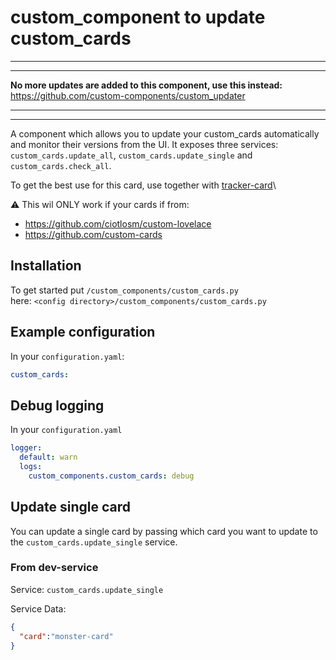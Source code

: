 # custom_component to update custom_cards
***
***
**No more updates are added to this component, use this instead:**\
https://github.com/custom-components/custom_updater
***
***
A component which allows you to update your custom_cards automatically and monitor their versions from the UI. It exposes three services: `custom_cards.update_all`, `custom_cards.update_single` and `custom_cards.check_all`.

To get the best use for this card, use together with [tracker-card](https://github.com/ciotlosm/custom-lovelace/tree/master/tracker-card)\

⚠️ This wil ONLY work if your cards if from:

- https://github.com/ciotlosm/custom-lovelace
- https://github.com/custom-cards


## Installation

To get started put `/custom_components/custom_cards.py`  
here: `<config directory>/custom_components/custom_cards.py` 

## Example configuration

In your `configuration.yaml`:

```yaml
custom_cards:
```

## Debug logging

In your `configuration.yaml`

```yaml
logger:
  default: warn
  logs:
    custom_components.custom_cards: debug
```

## Update single card

You can update a single card by passing which card you want to update to the  `custom_cards.update_single` service.

### From dev-service

Service:
`custom_cards.update_single`

Service Data:

```json
{
  "card":"monster-card"
}
```
